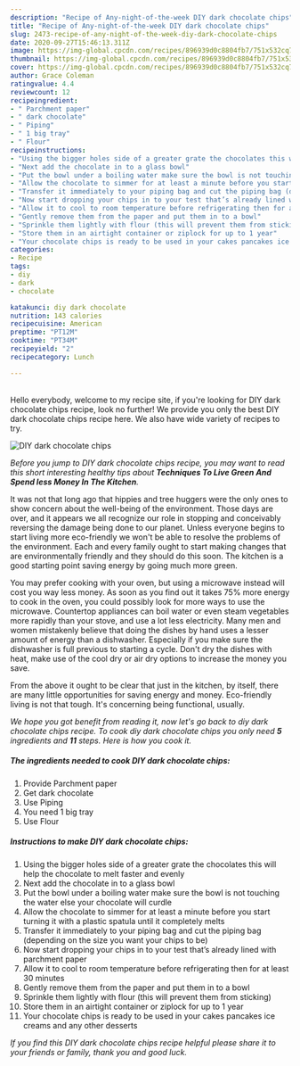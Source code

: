 ```yaml
---
description: "Recipe of Any-night-of-the-week DIY dark chocolate chips"
title: "Recipe of Any-night-of-the-week DIY dark chocolate chips"
slug: 2473-recipe-of-any-night-of-the-week-diy-dark-chocolate-chips
date: 2020-09-27T15:46:13.311Z
image: https://img-global.cpcdn.com/recipes/896939d0c8804fb7/751x532cq70/diy-dark-chocolate-chips-recipe-main-photo.jpg
thumbnail: https://img-global.cpcdn.com/recipes/896939d0c8804fb7/751x532cq70/diy-dark-chocolate-chips-recipe-main-photo.jpg
cover: https://img-global.cpcdn.com/recipes/896939d0c8804fb7/751x532cq70/diy-dark-chocolate-chips-recipe-main-photo.jpg
author: Grace Coleman
ratingvalue: 4.4
reviewcount: 12
recipeingredient:
- " Parchment paper"
- " dark chocolate"
- " Piping"
- " 1 big tray"
- " Flour"
recipeinstructions:
- "Using the bigger holes side of a greater grate the chocolates this will help the chocolate to melt faster and evenly"
- "Next add the chocolate in to a glass bowl"
- "Put the bowl under a boiling water make sure the bowl is not touching the water else your chocolate will curdle"
- "Allow the chocolate to simmer for at least a minute before you start turning it with a plastic spatula until it completely melts"
- "Transfer it immediately to your piping bag and cut the piping bag (depending on the size you want your chips to be)"
- "Now start dropping your chips in to your test that’s already lined with parchment paper"
- "Allow it to cool to room temperature before refrigerating then for at least 30 minutes"
- "Gently remove them from the paper and put them in to a bowl"
- "Sprinkle them lightly with flour (this will prevent them from sticking)"
- "Store them in an airtight container or ziplock for up to 1 year"
- "Your chocolate chips is ready to be used in your cakes pancakes ice creams and any other desserts"
categories:
- Recipe
tags:
- diy
- dark
- chocolate

katakunci: diy dark chocolate 
nutrition: 143 calories
recipecuisine: American
preptime: "PT12M"
cooktime: "PT34M"
recipeyield: "2"
recipecategory: Lunch

---
```

<br>
Hello everybody, welcome to my recipe site, if you're looking for DIY dark chocolate chips recipe, look no further! We provide you only the best DIY dark chocolate chips recipe here. We also have wide variety of recipes to try.
<br>


![DIY dark chocolate chips](https://img-global.cpcdn.com/recipes/896939d0c8804fb7/751x532cq70/diy-dark-chocolate-chips-recipe-main-photo.jpg)

<i>Before you jump to DIY dark chocolate chips recipe, you may want to read this short interesting healthy tips about 
<strong>Techniques To Live Green And Spend less Money In The Kitchen</strong>.</i>
</br>

It was not that long ago that hippies and tree huggers were the only ones to show concern about the well-being of the environment. Those days are over, and it appears we all recognize our role in stopping and conceivably reversing the damage being done to our planet. Unless everyone begins to start living more eco-friendly we won't be able to resolve the problems of the environment. Each and every family ought to start making changes that are environmentally friendly and they should do this soon. The kitchen is a good starting point saving energy by going much more green.

You may prefer cooking with your oven, but using a microwave instead will cost you way less money. As soon as you find out it takes 75% more energy to cook in the oven, you could possibly look for more ways to use the microwave. Countertop appliances can boil water or even steam vegetables more rapidly than your stove, and use a lot less electricity. Many men and women mistakenly believe that doing the dishes by hand uses a lesser amount of energy than a dishwasher. Especially if you make sure the dishwasher is full previous to starting a cycle. Don't dry the dishes with heat, make use of the cool dry or air dry options to increase the money you save.

From the above it ought to be clear that just in the kitchen, by itself, there are many little opportunities for saving energy and money. Eco-friendly living is not that tough. It's concerning being functional, usually.


<i>We hope you got benefit from reading it, now let's go back to diy dark chocolate chips recipe. To cook diy dark chocolate chips you only need <strong>5</strong> ingredients and <strong>11</strong> steps. Here is how you cook it.
</i>

##### The ingredients needed to cook DIY dark chocolate chips:

1. Provide  Parchment paper
1. Get  dark chocolate
1. Use  Piping
1. You need  1 big tray
1. Use  Flour


##### Instructions to make DIY dark chocolate chips:

1. Using the bigger holes side of a greater grate the chocolates this will help the chocolate to melt faster and evenly
1. Next add the chocolate in to a glass bowl
1. Put the bowl under a boiling water make sure the bowl is not touching the water else your chocolate will curdle
1. Allow the chocolate to simmer for at least a minute before you start turning it with a plastic spatula until it completely melts
1. Transfer it immediately to your piping bag and cut the piping bag (depending on the size you want your chips to be)
1. Now start dropping your chips in to your test that’s already lined with parchment paper
1. Allow it to cool to room temperature before refrigerating then for at least 30 minutes
1. Gently remove them from the paper and put them in to a bowl
1. Sprinkle them lightly with flour (this will prevent them from sticking)
1. Store them in an airtight container or ziplock for up to 1 year
1. Your chocolate chips is ready to be used in your cakes pancakes ice creams and any other desserts


<i>If you find this DIY dark chocolate chips recipe helpful please share it to your friends or family, thank you and good luck.</i>
